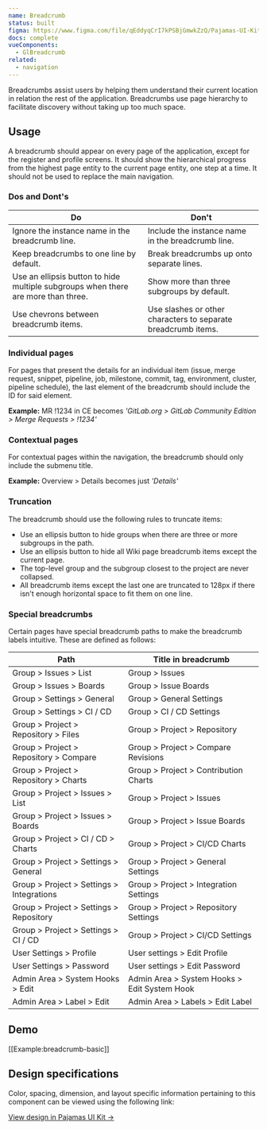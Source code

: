 ```yaml
---
name: Breadcrumb
status: built
figma: https://www.figma.com/file/qEddyqCrI7kPSBjGmwkZzQ/Pajamas-UI-Kit?node-id=425%3A5
docs: complete
vueComponents:
  - GlBreadcrumb
related:
  - navigation
---
```


Breadcrumbs assist users by helping them understand their current location in relation the rest of the application. Breadcrumbs use page hierarchy to facilitate discovery without taking up too much space.

## Usage

A breadcrumb should appear on every page of the application, except for the register and profile screens. It should show the hierarchical progress from the highest page entity to the current page entity, one step at a time. It should not be used to replace the main navigation.

### Dos and Dont's

|Do|Don't|
|--- |--- |
|Ignore the instance name in the breadcrumb line.|Include the instance name in the breadcrumb line.|
|Keep breadcrumbs to one line by default.|Break breadcrumbs up onto separate lines.|
|Use an ellipsis button to hide multiple subgroups when there are more than three.|Show more than three subgroups by default.|
|Use chevrons between breadcrumb items.|Use slashes or other characters to separate breadcrumb items.|

### Individual pages

For pages that present the details for an individual item (issue, merge request, snippet, pipeline, job, milestone, commit, tag, environment, cluster, pipeline schedule), the last element of the breadcrumb should include the ID for said element.

**Example:** MR !1234 in CE becomes _'GitLab.org > GitLab Community Edition > Merge Requests > !1234'_

### Contextual pages

For contextual pages within the navigation, the breadcrumb should only include the submenu title.

**Example:** Overview > Details becomes just _'Details'_

### Truncation

The breadcrumb should use the following rules to truncate items:

- Use an ellipsis button to hide groups when there are three or more subgroups in the path.
- Use an ellipsis button to hide all Wiki page breadcrumb items except the current page.
- The top-level group and the subgroup closest to the project are never collapsed.
- All breadcrumb items except the last one are truncated to 128px if there isn't enough horizontal space to fit them on one line.

### Special breadcrumbs

Certain pages have special breadcrumb paths to make the breadcrumb labels intuitive. These are defined as follows:

|Path|Title in breadcrumb|
|--- |--- |
|Group > Issues > List|Group > Issues|
|Group > Issues > Boards|Group > Issue Boards|
|Group > Settings > General|Group > General Settings|
|Group > Settings > CI / CD|Group > CI / CD Settings|
|Group > Project > Repository > Files|Group > Project > Repository|
|Group > Project > Repository > Compare|Group > Project > Compare Revisions|
|Group > Project > Repository > Charts|Group > Project > Contribution Charts|
|Group > Project > Issues > List|Group > Project > Issues|
|Group > Project > Issues > Boards|Group > Project > Issue Boards|
|Group > Project > CI / CD > Charts|Group > Project > CI/CD Charts|
|Group > Project > Settings > General|Group > Project > General Settings|
|Group > Project > Settings > Integrations|Group > Project > Integration Settings|
|Group > Project > Settings > Repository|Group > Project > Repository Settings|
|Group > Project > Settings > CI / CD|Group > Project > CI/CD Settings|
|User Settings > Profile|User settings > Edit Profile|
|User Settings > Password|User settings > Edit Password|
|Admin Area > System Hooks > Edit|Admin Area > System Hooks > Edit System Hook|
|Admin Area > Label > Edit|Admin Area > Labels > Edit Label|

## Demo

[[Example:breadcrumb-basic]]

## Design specifications

Color, spacing, dimension, and layout specific information pertaining to this component can be viewed using the following link:

[View design in Pajamas UI Kit →](https://www.figma.com/file/qEddyqCrI7kPSBjGmwkZzQ/Pajamas-UI-Kit-Beta?node-id=2560%3A2230)

